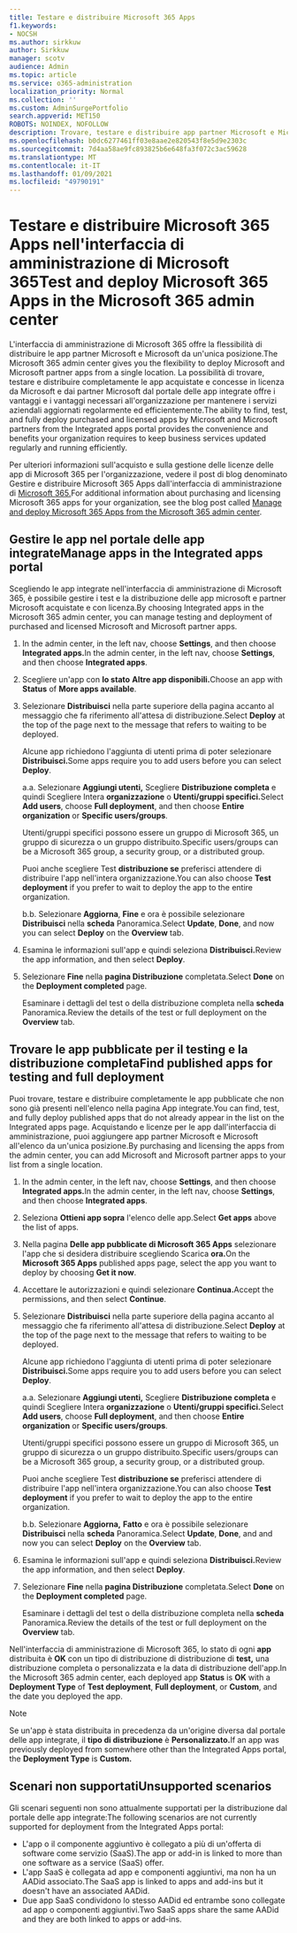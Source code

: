 ```yaml
---
title: Testare e distribuire Microsoft 365 Apps
f1.keywords:
- NOCSH
ms.author: sirkkuw
author: Sirkkuw
manager: scotv
audience: Admin
ms.topic: article
ms.service: o365-administration
localization_priority: Normal
ms.collection: ''
ms.custom: AdminSurgePortfolio
search.appverid: MET150
ROBOTS: NOINDEX, NOFOLLOW
description: Trovare, testare e distribuire app partner Microsoft e Microsoft per utenti e gruppi dell'organizzazione dal portale delle app integrate nell'interfaccia di amministrazione di Microsoft 365.
ms.openlocfilehash: b0dc6277461ff03e8aae2e820543f8e5d9e2303c
ms.sourcegitcommit: 7d4aa58ae9fc893825b6e648fa3f072c3ac59628
ms.translationtype: MT
ms.contentlocale: it-IT
ms.lasthandoff: 01/09/2021
ms.locfileid: "49790191"
---
```

# <a name="test-and-deploy-microsoft-365-apps-in-the-microsoft-365-admin-center"></a><span data-ttu-id="9d5b5-103">Testare e distribuire Microsoft 365 Apps nell'interfaccia di amministrazione di Microsoft 365</span><span class="sxs-lookup"><span data-stu-id="9d5b5-103">Test and deploy Microsoft 365 Apps in the Microsoft 365 admin center</span></span>

<span data-ttu-id="9d5b5-104">L'interfaccia di amministrazione di Microsoft 365 offre la flessibilità di distribuire le app partner Microsoft e Microsoft da un'unica posizione.</span><span class="sxs-lookup"><span data-stu-id="9d5b5-104">The Microsoft 365 admin center gives you the flexibility to deploy Microsoft and Microsoft partner apps from a single location.</span></span> <span data-ttu-id="9d5b5-105">La possibilità di trovare, testare e distribuire completamente le app acquistate e concesse in licenza da Microsoft e dai partner Microsoft dal portale delle app integrate offre i vantaggi e i vantaggi necessari all'organizzazione per mantenere i servizi aziendali aggiornati regolarmente ed efficientemente.</span><span class="sxs-lookup"><span data-stu-id="9d5b5-105">The ability to find, test, and fully deploy purchased and licensed apps by Microsoft and Microsoft partners from the Integrated apps portal provides the convenience and benefits your organization requires to keep business services updated regularly and running efficiently.</span></span>  

<span data-ttu-id="9d5b5-106">Per ulteriori informazioni sull'acquisto e sulla gestione delle licenze delle app di Microsoft 365 per l'organizzazione, vedere il post di blog denominato Gestire e distribuire Microsoft 365 Apps dall'interfaccia di amministrazione di [Microsoft 365.](https://techcommunity.microsoft.com/t5/microsoft-365-blog/manage-and-deploy-microsoft-365-apps-from-the-microsoft-365/ba-p/1194324)</span><span class="sxs-lookup"><span data-stu-id="9d5b5-106">For additional information about purchasing and licensing Microsoft 365 apps for your organization, see the blog post called [Manage and deploy Microsoft 365 Apps from the Microsoft 365 admin center](https://techcommunity.microsoft.com/t5/microsoft-365-blog/manage-and-deploy-microsoft-365-apps-from-the-microsoft-365/ba-p/1194324).</span></span>
  
## <a name="manage-apps-in-the-integrated-apps-portal"></a><span data-ttu-id="9d5b5-107">Gestire le app nel portale delle app integrate</span><span class="sxs-lookup"><span data-stu-id="9d5b5-107">Manage apps in the Integrated apps portal</span></span>

<span data-ttu-id="9d5b5-108">Scegliendo le app integrate nell'interfaccia di amministrazione di Microsoft 365, è possibile gestire i test e la distribuzione delle app microsoft e partner Microsoft acquistate e con licenza.</span><span class="sxs-lookup"><span data-stu-id="9d5b5-108">By choosing Integrated apps in the Microsoft 365 admin center, you can manage testing and deployment of purchased and licensed Microsoft and Microsoft partner apps.</span></span> 

1. <span data-ttu-id="9d5b5-109">In the admin center, in the left nav, choose **Settings**, and then choose **Integrated apps.**</span><span class="sxs-lookup"><span data-stu-id="9d5b5-109">In the admin center, in the left nav, choose **Settings**, and then choose **Integrated apps**.</span></span> 

2. <span data-ttu-id="9d5b5-110">Scegliere un'app con **lo stato** **Altre app disponibili.**</span><span class="sxs-lookup"><span data-stu-id="9d5b5-110">Choose an app with **Status** of **More apps available**.</span></span>

3. <span data-ttu-id="9d5b5-111">Selezionare **Distribuisci** nella parte superiore della pagina accanto al messaggio che fa riferimento all'attesa di distribuzione.</span><span class="sxs-lookup"><span data-stu-id="9d5b5-111">Select **Deploy** at the top of the page next to the message that refers to waiting to be deployed.</span></span>

    <span data-ttu-id="9d5b5-112">Alcune app richiedono l'aggiunta di utenti prima di poter selezionare **Distribuisci.**</span><span class="sxs-lookup"><span data-stu-id="9d5b5-112">Some apps require you to add users before you can select **Deploy**.</span></span>

    <span data-ttu-id="9d5b5-113">a.</span><span class="sxs-lookup"><span data-stu-id="9d5b5-113">a.</span></span> <span data-ttu-id="9d5b5-114">Selezionare **Aggiungi utenti,** Scegliere **Distribuzione completa** e quindi Scegliere Intera **organizzazione** o **Utenti/gruppi specifici.**</span><span class="sxs-lookup"><span data-stu-id="9d5b5-114">Select **Add users**, choose **Full deployment**, and then choose **Entire organization** or **Specific users/groups**.</span></span>

    <span data-ttu-id="9d5b5-115">Utenti/gruppi specifici possono essere un gruppo di Microsoft 365, un gruppo di sicurezza o un gruppo distribuito.</span><span class="sxs-lookup"><span data-stu-id="9d5b5-115">Specific users/groups can be a Microsoft 365 group, a security group, or a distributed group.</span></span>

    <span data-ttu-id="9d5b5-116">Puoi anche scegliere Test **distribuzione se** preferisci attendere di distribuire l'app nell'intera organizzazione.</span><span class="sxs-lookup"><span data-stu-id="9d5b5-116">You can also choose **Test deployment** if you prefer to wait to deploy the app to the entire organization.</span></span>

    <span data-ttu-id="9d5b5-117">b.</span><span class="sxs-lookup"><span data-stu-id="9d5b5-117">b.</span></span> <span data-ttu-id="9d5b5-118">Selezionare **Aggiorna**, **Fine** e ora è possibile selezionare **Distribuisci** nella **scheda** Panoramica.</span><span class="sxs-lookup"><span data-stu-id="9d5b5-118">Select **Update**, **Done**, and now you can select **Deploy** on the **Overview** tab.</span></span>  

4. <span data-ttu-id="9d5b5-119">Esamina le informazioni sull'app e quindi seleziona **Distribuisci.**</span><span class="sxs-lookup"><span data-stu-id="9d5b5-119">Review the app information, and then select **Deploy**.</span></span> 

5. <span data-ttu-id="9d5b5-120">Selezionare **Fine** nella **pagina Distribuzione** completata.</span><span class="sxs-lookup"><span data-stu-id="9d5b5-120">Select **Done** on the **Deployment completed** page.</span></span> 

    <span data-ttu-id="9d5b5-121">Esaminare i dettagli del test o della distribuzione completa nella **scheda** Panoramica.</span><span class="sxs-lookup"><span data-stu-id="9d5b5-121">Review the details of the test or full deployment on the **Overview** tab.</span></span>

## <a name="find-published-apps-for-testing-and-full-deployment"></a><span data-ttu-id="9d5b5-122">Trovare le app pubblicate per il testing e la distribuzione completa</span><span class="sxs-lookup"><span data-stu-id="9d5b5-122">Find published apps for testing and full deployment</span></span> 

<span data-ttu-id="9d5b5-123">Puoi trovare, testare e distribuire completamente le app pubblicate che non sono già presenti nell'elenco nella pagina App integrate.</span><span class="sxs-lookup"><span data-stu-id="9d5b5-123">You can find, test, and fully deploy published apps that do not already appear in the list on the Integrated apps page.</span></span> <span data-ttu-id="9d5b5-124">Acquistando e licenze per le app dall'interfaccia di amministrazione, puoi aggiungere app partner Microsoft e Microsoft all'elenco da un'unica posizione.</span><span class="sxs-lookup"><span data-stu-id="9d5b5-124">By purchasing and licensing the apps from the admin center, you can add Microsoft and Microsoft partner apps to your list from a single location.</span></span>

1. <span data-ttu-id="9d5b5-125">In the admin center, in the left nav, choose **Settings**, and then choose **Integrated apps.**</span><span class="sxs-lookup"><span data-stu-id="9d5b5-125">In the admin center, in the left nav, choose **Settings**, and then choose **Integrated apps**.</span></span> 

2. <span data-ttu-id="9d5b5-126">Seleziona **Ottieni app sopra** l'elenco delle app.</span><span class="sxs-lookup"><span data-stu-id="9d5b5-126">Select **Get apps** above the list of apps.</span></span>

3. <span data-ttu-id="9d5b5-127">Nella pagina **Delle app pubblicate di Microsoft 365 Apps** selezionare l'app che si desidera distribuire scegliendo Scarica **ora.**</span><span class="sxs-lookup"><span data-stu-id="9d5b5-127">On the **Microsoft 365 Apps** published apps page, select the app you want to deploy by choosing **Get it now**.</span></span>

4. <span data-ttu-id="9d5b5-128">Accettare le autorizzazioni e quindi selezionare **Continua.**</span><span class="sxs-lookup"><span data-stu-id="9d5b5-128">Accept the permissions, and then select **Continue**.</span></span>

5. <span data-ttu-id="9d5b5-129">Selezionare **Distribuisci** nella parte superiore della pagina accanto al messaggio che fa riferimento all'attesa di distribuzione.</span><span class="sxs-lookup"><span data-stu-id="9d5b5-129">Select **Deploy** at the top of the page next to the message that refers to waiting to be deployed.</span></span>

    <span data-ttu-id="9d5b5-130">Alcune app richiedono l'aggiunta di utenti prima di poter selezionare **Distribuisci.**</span><span class="sxs-lookup"><span data-stu-id="9d5b5-130">Some apps require you to add users before you can select **Deploy**.</span></span>

    <span data-ttu-id="9d5b5-131">a.</span><span class="sxs-lookup"><span data-stu-id="9d5b5-131">a.</span></span> <span data-ttu-id="9d5b5-132">Selezionare **Aggiungi utenti,** Scegliere **Distribuzione completa** e quindi Scegliere Intera **organizzazione** o **Utenti/gruppi specifici.**</span><span class="sxs-lookup"><span data-stu-id="9d5b5-132">Select **Add users**, choose **Full deployment**, and then choose **Entire organization** or **Specific users/groups**.</span></span>

    <span data-ttu-id="9d5b5-133">Utenti/gruppi specifici possono essere un gruppo di Microsoft 365, un gruppo di sicurezza o un gruppo distribuito.</span><span class="sxs-lookup"><span data-stu-id="9d5b5-133">Specific users/groups can be a Microsoft 365 group, a security group, or a distributed group.</span></span>

    <span data-ttu-id="9d5b5-134">Puoi anche scegliere Test **distribuzione se** preferisci attendere di distribuire l'app nell'intera organizzazione.</span><span class="sxs-lookup"><span data-stu-id="9d5b5-134">You can also choose **Test deployment** if you prefer to wait to deploy the app to the entire organization.</span></span>

    <span data-ttu-id="9d5b5-135">b.</span><span class="sxs-lookup"><span data-stu-id="9d5b5-135">b.</span></span> <span data-ttu-id="9d5b5-136">Selezionare **Aggiorna,** **Fatto** e ora è possibile selezionare **Distribuisci** nella **scheda** Panoramica.</span><span class="sxs-lookup"><span data-stu-id="9d5b5-136">Select **Update**, **Done**, and and now you can select **Deploy** on the **Overview** tab.</span></span>  

6. <span data-ttu-id="9d5b5-137">Esamina le informazioni sull'app e quindi seleziona **Distribuisci.**</span><span class="sxs-lookup"><span data-stu-id="9d5b5-137">Review the app information, and then select **Deploy**.</span></span> 

7. <span data-ttu-id="9d5b5-138">Selezionare **Fine** nella **pagina Distribuzione** completata.</span><span class="sxs-lookup"><span data-stu-id="9d5b5-138">Select **Done** on the **Deployment completed** page.</span></span> 

    <span data-ttu-id="9d5b5-139">Esaminare i dettagli del test o della distribuzione completa nella **scheda** Panoramica.</span><span class="sxs-lookup"><span data-stu-id="9d5b5-139">Review the details of the test or full deployment on the **Overview** tab.</span></span>

<span data-ttu-id="9d5b5-140">Nell'interfaccia di amministrazione di Microsoft 365,  lo stato di ogni **app** distribuita è **OK** con un tipo di distribuzione di distribuzione di **test,** una distribuzione completa o personalizzata e la data di distribuzione dell'app.</span><span class="sxs-lookup"><span data-stu-id="9d5b5-140">In the Microsoft 365 admin center, each deployed app **Status** is **OK** with a **Deployment Type** of **Test deployment**, **Full deployment**, or **Custom**, and the date you deployed the app.</span></span>

> [!NOTE]
> <span data-ttu-id="9d5b5-141">Se un'app è stata distribuita in precedenza da un'origine diversa dal portale delle app integrate, il **tipo di distribuzione** è **Personalizzato.**</span><span class="sxs-lookup"><span data-stu-id="9d5b5-141">If an app was previously deployed from somewhere other than the Integrated Apps portal, the **Deployment Type** is **Custom.**</span></span>

## <a name="unsupported-scenarios"></a><span data-ttu-id="9d5b5-142">Scenari non supportati</span><span class="sxs-lookup"><span data-stu-id="9d5b5-142">Unsupported scenarios</span></span>

<span data-ttu-id="9d5b5-143">Gli scenari seguenti non sono attualmente supportati per la distribuzione dal portale delle app integrate:</span><span class="sxs-lookup"><span data-stu-id="9d5b5-143">The following scenarios are not currently supported for deployment from the Integrated Apps portal:</span></span>

- <span data-ttu-id="9d5b5-144">L'app o il componente aggiuntivo è collegato a più di un'offerta di software come servizio (SaaS).</span><span class="sxs-lookup"><span data-stu-id="9d5b5-144">The app or add-in is linked to more than one software as a service (SaaS) offer.</span></span>
- <span data-ttu-id="9d5b5-145">L'app SaaS è collegata ad app e componenti aggiuntivi, ma non ha un AADid associato.</span><span class="sxs-lookup"><span data-stu-id="9d5b5-145">The SaaS app is linked to apps and add-ins but it doesn't have an associated AADid.</span></span>
- <span data-ttu-id="9d5b5-146">Due app SaaS condividono lo stesso AADid ed entrambe sono collegate ad app o componenti aggiuntivi.</span><span class="sxs-lookup"><span data-stu-id="9d5b5-146">Two SaaS apps share the same AADid and they are both linked to apps or add-ins.</span></span>
  